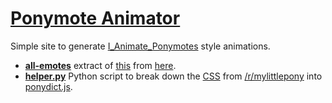 [Ponymote Animator](http://johntoopublic.github.io/ponymote-animator)
===================

Simple site to generate [I_Animate_Ponymotes](http://reddit.com/u/I_Animate_Ponymotes) style animations.

 - **[all-emotes](/all-emotes)** extract of [this](https://www.mediafire.com/?12oludanym9ogbx) from [here](http://www.reddit.com/r/mylittlepony/wiki/emote_guide#wiki_looking_for_all_the_emotes_as_individual_images.3F).
 - **[helper.py](/helper.py)** Python script to break down the [CSS](http://d.thumbs.redditmedia.com/H7cJYzEPFntnNZFu.css) from [/r/mylittlepony](http://reddit.com/r/mylittlepony) into [ponydict.js](/ponydict.js).
